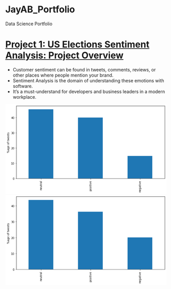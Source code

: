 # JayAB_Portfolio
Data Science Portfolio

# [Project 1: US Elections Sentiment Analysis: Project Overview](https://github.com/JAY3858/DataScienceProjects/blob/main/US%20Elections%202020%20Sentiment%20Analysis.ipynb)

* Customer sentiment can be found in tweets, comments, reviews, or other places where people mention your brand. 
* Sentiment Analysis is the domain of understanding these emotions with software. 
* It’s a must-understand for developers and business leaders in a modern workplace.

![](https://github.com/JAY3858/JayAB_Portfolio/blob/main/images/Project%201/Biden%20Tweet%20Analysis.png)
![](https://github.com/JAY3858/JayAB_Portfolio/blob/main/images/Project%201/Trump%20Tweet%20Analysis.png)
